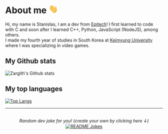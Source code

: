 # About me <img src="https://github.com/Zargith/Zargith/blob/master/Gifs/Hi.gif" width="30px">

Hi, my name is Stanislas, I am a dev from [Epitech](https://www.epitech.eu/)!
I first learned to code with C and soon after I learned C++, Python, JavaScript (NodeJS), among others.  
I made my fourth year of studies in South Korea at [Keimyung University](https://www.kmu.ac.kr/uni/eng/main.jsp) where I was specializing in video games.
</br>

## My Github stats
![Zargith's Github stats](https://github-readme-stats.vercel.app/api?username=Zargith&include_all_commits=true&count_private=true&show_icons=true&theme=radical)

## My top languages
[![Top Langs](https://github-readme-stats.vercel.app/api/top-langs/?username=Zargith&layout=compact&theme=radical)](https://github.com/anuraghazra/github-readme-stats)

---
</br>
<div align="center">
<i> Random dev joke for you! (create your own by clicking here ↓) </i><br>
<a href="https://readme-jokes.vercel.app"><img align="center" src="https://readme-jokes.vercel.app/api?bgColor=%23073b4c&textColor=%2306d6a0&aColor=%2306d6a0&borderColor=%2306d6a0" alt="README Jokes"></a>
</div>

<!--
**Zargith/Zargith** is a ✨ _special_ ✨ repository because its `README.md` (this file) appears on your GitHub profile.

Here are some ideas to get you started:

- 🔭 I’m currently working on ...
- 🌱 I’m currently learning ...
- 👯 I’m looking to collaborate on ...
- 🤔 I’m looking for help with ...
- 💬 Ask me about ...
- 📫 How to reach me: ...
- 😄 Pronouns: ...
- ⚡ Fun fact: ...
-->
